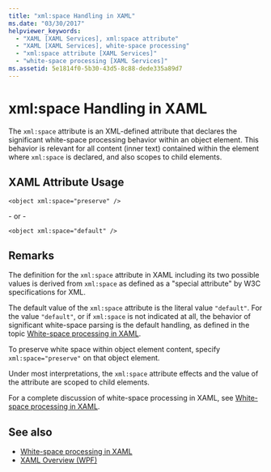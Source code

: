 ```yaml
---
title: "xml:space Handling in XAML"
ms.date: "03/30/2017"
helpviewer_keywords: 
  - "XAML [XAML Services], xml:space attribute"
  - "XAML [XAML Services], white-space processing"
  - "xml:space attribute [XAML Services]"
  - "white-space processing [XAML Services]"
ms.assetid: 5e1814f0-5b30-43d5-8c88-dede335a89d7
---
```

# xml:space Handling in XAML

The `xml:space` attribute is an XML-defined attribute that declares the significant white-space processing behavior within an object element. This behavior is relevant for all content (inner text) contained within the element where `xml:space` is declared, and also scopes to child elements.

## XAML Attribute Usage

```xaml
<object xml:space="preserve" />
```

 \- or -

```xaml
<object xml:space="default" />
```

## Remarks

The definition for the `xml:space` attribute in XAML including its two possible values is derived from `xml:space` as defined as a "special attribute" by W3C specifications for XML.

The default value of the `xml:space` attribute is the literal value `"default"`. For the value `"default"`, or if `xml:space` is not indicated at all, the behavior of significant white-space parsing is the default handling, as defined in the topic [White-space processing in XAML](white-space-processing.md).

To preserve white space within object element content, specify `xml:space="preserve"` on that object element.

Under most interpretations, the `xml:space` attribute effects and the value of the attribute are scoped to child elements.

For a complete discussion of white-space processing in XAML, see [White-space processing in XAML](white-space-processing.md).

## See also

- [White-space processing in XAML](white-space-processing.md)
- [XAML Overview (WPF)](../net/wpf/fundamentals/xaml.md)
